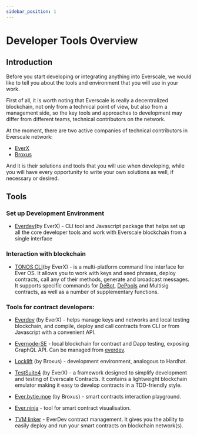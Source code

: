 ```yaml
---
sidebar_position: 1
---
```


# Developer Tools Overview

## Introduction

Before you start developing or integrating anything into Everscale, we would like to tell you about the tools and environment that you will use in your work.

First of all, it is worth noting that Everscale is really a decentralized blockchain, not only from a technical point of view, but also from a management side, so the key tools and approaches to development may differ from different teams, technical contributors on the network.

At the moment, there are two active companies of technical contributors in Everscale network:

- [EverX](https://everx.dev/about)
- [Broxus](https://broxus.com/)


And it is their solutions and tools that you will use when developing, while you will have every opportunity to write your own solutions as well, if necessary or desired.

## Tools

### Set up Development Environment

- [Everdev](https://github.com/tonlabs/everdev)(by EverX) - CLI tool and Javascript package that helps set up all the core developer tools and work with Everscale blockchain from a single interface

### Interaction with blockchain

- [TONOS CLI](tonos-cli.md)(by EverX) - is a multi-platform command line interface for Ever OS. It allows you to work with keys and seed phrases, deploy contracts, call any of their methods, generate and broadcast messages. It supports specific commands for [DeBot](../debots/getting-started.md), [DePools](../../validate/depools/getting-started.md) and Multisig contracts, as well as a number of supplementary functions.

### Tools for contract developers:

- [Everdev](https://github.com/tonlabs/everdev) (by EverX) - helps manage keys and networks and local testing blockchain, and compile, deploy and call contracts from CLI or from Javascript with a convenient API. 

- [Evernode-SE](https://github.com/tonlabs/evernode-se) - local blockchain for contract and Dapp testing, exposing GraphQL API. Can be managed from [everdev](https://github.com/tonlabs/everdev).

- [Locklift](locklift.md) (by Broxus) - development environment, analogous to Hardhat.

- [TestSuite4](everdev/command-line-interface/testsuite4.md) (by EverX) - a framework designed to simplify development and testing of Everscale Contracts. It contains a lightweight blockchain emulator making it easy to develop contracts in a TDD-friendly style.

- [Ever.bytie.moe](ever-bytie.md) (by Broxus) - smart contracts interaction playground.

- [Ever.ninja](https://ever.ninja/trace) - tool for smart contract visualisation.

- [TVM linker](https://github.com/tonlabs/TVM-linker) - EverDev contract management. It gives you the ability to easily deploy and run your smart contracts on blockchain network(s).
